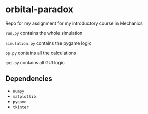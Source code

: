 # orbital-paradox

Repo for my assignment for my introductory course in Mechanics

`run.py` contains the whole simulation

`simulation.py` contains the pygame logic

`op.py` contains all the calculations

`gui.py` contains all GUI logic

## Dependencies

- `numpy`
- `matplotlib`
- `pygame`
- `tkinter`